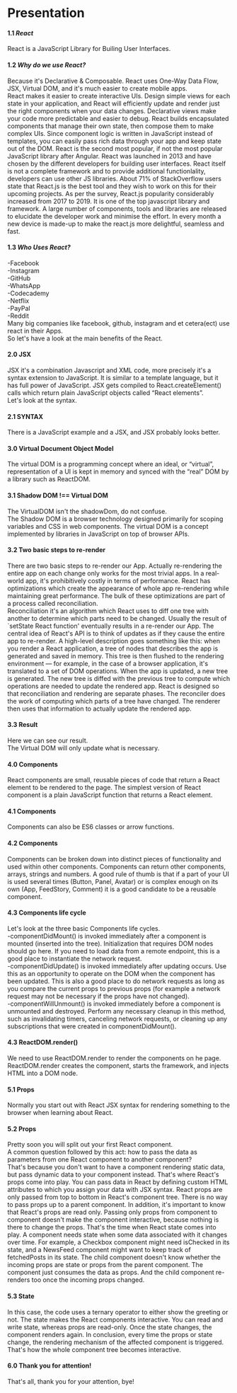 # Presentation

#### 1.1 *React*  
React is a JavaScript Library for Builing User Interfaces.

#### 1.2 *Why do we use React?*  
Because it's Declarative & Composable. React uses One-Way Data Flow, JSX, Virtual DOM, and it's much easier to create mobile apps.    
React makes it easier to create interactive UIs. Design simple views for each state in your application, and React will efficiently update and render just the right components when your data changes.  Declarative views make your code more predictable and easier to debug. React builds encapsulated components that manage their own state, then compose them to make complex UIs. Since component logic is written in JavaScript instead of templates, you can easily pass rich data through your app and keep state out of the DOM. React is the second most popular, if not the most popular JavaScript library after Angular. React  was launched in 2013 and have chosen by the different developers for building user interfaces. React itself is not a complete framework and to provide additional functionlality, developers can use other JS libraries. About 71% of StackOverflow users state that React.js is the best tool and they wish to work on this for their upcoming projects. As per the survey, React.js popularity considerably increased from 2017 to 2019. It is one of the top javascript library and framework. A large number of components, tools and libraries are released to elucidate the developer work and minimise the effort. In every month a new device is made-up to make the react.js more delightful, seamless and fast.  
#### 1.3 *Who Uses React?*   
-Facebook  
-Instagram  
-GitHub  
-WhatsApp  
-Codecademy  
-Netflix  
-PayPal  
-Reddit  
Many big companies like facebook, github, instagram and et cetera(ect) use react in their Apps.  
So let's have a look at the main benefits of the React.  
#### 2.0 JSX
JSX it's a combination Javascript and XML code, more precisely it's a syntax extension to JavaScript. It is similar to a template language, but it has full power of JavaScript. JSX gets compiled to React.createElement() calls which return plain JavaScript objects called “React elements”.  
Let's look at the syntax.

#### 2.1 SYNTAX
There is a JavaScript example and a JSX, and JSX probably looks better.  

#### 3.0 Virtual Document Object Model  
The virtual DOM is a programming concept where an ideal, or “virtual”, representation of a UI is kept in memory and synced with the “real” DOM by a library such as ReactDOM.  

#### 3.1 Shadow DOM !== Virtual DOM
The VirtualDOM isn't the shadowDom, do not confuse.  
The Shadow DOM is a browser technology designed primarily for scoping variables and CSS in web components. The virtual DOM is a concept implemented by libraries in JavaScript on top of browser APIs.  

#### 3.2 Two basic steps to re-render  
There are two basic steps to re-render our App.
Actually re-rendering the entire app on each change only works for the most trivial apps. In a real-world app, it's prohibitively costly in terms of performance. React has optimizations which create the appearance of whole app re-rendering while maintaining great performance. The bulk of these optimizations are part of a process called reconciliation.  
Reconciliation it's an algorithm which React uses to diff one tree with another to determine which parts need to be changed. Usually the result of `setState React function' eventually results in a re-render our App. The central idea of React's API is to think of updates as if they cause the entire app to re-render. A high-level description goes something like this: when you render a React application, a tree of nodes that describes the app is generated and saved in memory. This tree is then flushed to the rendering environment — for example, in the case of a browser application, it's translated to a set of DOM operations. When the app is updated, a new tree is generated. The new tree is diffed with the previous tree to compute which operations are needed to update the rendered app. React is designed so that reconciliation and rendering are separate phases. The reconciler does the work of computing which parts of a tree have changed. The renderer then uses that information to actually update the rendered app.  

#### 3.3 Result  
Here we can see our result.  
The Virtual DOM will only update what is necessary.  

#### 4.0 Components  
React components are small, reusable pieces of code that return a React element to be rendered to the page. The simplest version of React component is a plain JavaScript function that returns a React element.

#### 4.1 Components  
Components can also be ES6 classes or arrow functions.

#### 4.2 Components  
Components can be broken down into distinct pieces of functionality and used within other components. Components can return other components, arrays, strings and numbers. A good rule of thumb is that if a part of your UI is used several times (Button, Panel, Avatar)
or is complex enough on its own (App, FeedStory, Comment) it is a good candidate to be a reusable component.  

#### 4.3 Components life cycle
Let's look at the three basic Components life cycles.  
-componentDidMount() is invoked immediately after a component is mounted (inserted into the tree). Initialization that requires DOM nodes should go here. If you need to load data from a remote endpoint, this is a good place to instantiate the network request.  
-componentDidUpdate() is invoked immediately after updating occurs. Use this as an opportunity to operate on the DOM when the component has been updated. This is also a good place to do network requests as long as you compare the current props to previous props (for example a network request may not be necessary if the props have not changed).   
-componentWillUnmount() is invoked immediately before a component is unmounted and destroyed. Perform any necessary cleanup in this method, such as invalidating timers, canceling network requests, or cleaning up any subscriptions that were created in componentDidMount().

#### 4.3 ReactDOM.render()
We need to use ReactDOM.render to render the components on he page.  
ReactDOM.render creates the component, starts the framework, and injects HTML into a DOM node.  

#### 5.1 Props  
Normally you start out with React JSX syntax for rendering something to the browser when learning about React.   

#### 5.2 Props  
Pretty soon you will split out your first React component.  
A common question followed by this act: how to pass the data as parameters from one React component to another component?   
That's because you don't want to have a component rendering static data, but pass dynamic data to your component instead. 
That's where React's props come into play. You can pass data in React by defining custom HTML attributes to which you assign your data with JSX syntax. React props are only passed from top to bottom in React's component tree. There is no way to pass props up to a parent component.  In addition, it's important to know that React's props are read only. Passing only props from component to component doesn't make the component interactive, because nothing is there to change the props. That's the time when React state comes into play.
A component needs state when some data associated with it changes over time. For example, a Checkbox component might need isChecked in its state, and a NewsFeed component might want to keep track of fetchedPosts in its state. The child component doesn't know whether the incoming props are state or props from the parent component. The component just consumes the data as props. 
And the child component re-renders too once the incoming props changed.

#### 5.3 State  
In this case, the code uses a ternary operator to either show the greeting or not.  The state makes the React components interactive. 
You can read and write state, whereas props are read-only. Once the state changes, the component renders again. In conclusion, every time the props or state change, the rendering mechanism of the affected component is triggered. That's how the whole component tree becomes interactive.

#### 6.0 Thank you for attention!
That's all, thank you for your attention, bye!

